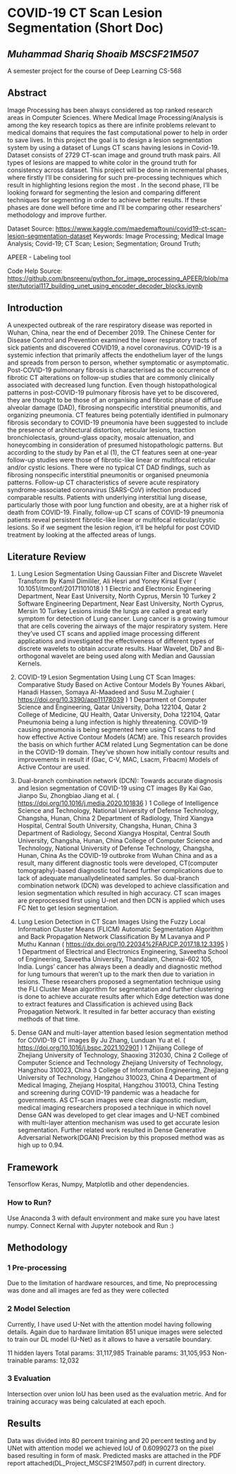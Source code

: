 # COVID-19 CT Scan Lesion Segmentation (Short Doc)
## _Muhammad Shariq Shoaib MSCSF21M507_

A semester project for the course of
Deep Learning CS-568


## Abstract

Image Processing has been always considered as top ranked research areas in Computer Sciences. Where Medical Image Processing/Analysis is among the key research topics as there are infinite problems relevant to medical domains that requires the fast computational power to help in order to save lives. In this project the goal is to design a lesion segmentation system by using a dataset of Lungs CT scans having lesions in Covid-19.
Dataset consists of 2729 CT-scan image and ground truth mask pairs. All types of lesions are mapped to white color in the ground truth for consistency across dataset. This project will be done in incremental phases, where firstly I’ll be considering for
such pre-processing techniques which result in highlighting lesions region the most .
In the second phase, I’ll be looking forward for segmenting the lesion and comparing
different techniques for segmenting in order to achieve better results.
If these phases are done well before time and I’ll be comparing other researchers’ methodology and improve further.


Dataset Source:
https://www.kaggle.com/maedemaftouni/covid19-ct-scan-lesion-segmentation-dataset
Keywords: Image Processing; Medical Image Analysis; Covid-19; CT Scan; Lesion; Segmentation; Ground Truth;

APEER - Labeling tool

Code Help Source: https://github.com/bnsreenu/python_for_image_processing_APEER/blob/master/tutorial117_building_unet_using_encoder_decoder_blocks.ipynb

## Introduction
A unexpected outbreak of the rare respiratory disease was reported in Wuhan, China,
near the end of December 2019. The Chinese Center for Disease Control and Prevention examined the lower respiratory tracts of sick patients and discovered COVID19, a novel coronavirus. COVID-19 is a systemic infection that primarily affects the
endothelium layer of the lungs and spreads from person to person, whether symptomatic or asymptomatic.
Post-COVID-19 pulmonary fibrosis is characterised as the occurrence of fibrotic
CT alterations on follow-up studies that are commonly clinically associated with
decreased lung function. Even though histopathological patterns in post-COVID-19
pulmonary fibrosis have yet to be discovered, they are thought to be those of an
organising and fibrotic phase of diffuse alveolar damage (DAD), fibrosing nonspecific
interstitial pneumonitis, and organizing pneumonia. CT features being potentially
identified in pulmonary fibrosis secondary to COVID-19 pneumonia have been suggested to include the presence of architectural distortion, reticular lesions, traction
bronchiolectasis, ground-glass opacity, mosaic attenuation, and honeycombing in
consideration of presumed histopathologic patterns. But according to the study
by Pan et al (1), the CT features seen at one-year follow-up studies were those of
fibrotic-like linear or multifocal reticular and/or cystic lesions.
There were no typical CT DAD findings, such as fibrosing nonspecific interstitial pneumonitis or organised pneumonia patterns. Follow-up CT characteristics
of severe acute respiratory syndrome-associated coronavirus (SARS-CoV) infection
produced comparable results. Patients with underlying interstitial lung disease, particularly those with poor lung function and obesity, are at a higher risk of death
from COVID-19.
Finally, follow-up CT scans of COVID-19 pneumonia patients reveal persistent
fibrotic-like linear or multifocal reticular/cystic lesions. So if we segment the lesion region, it’ll be helpful for post COVID treatment by looking at the affected
areas of lungs.


##  Literature Review
1. Lung Lesion Segmentation Using Gaussian Filter and Discrete Wavelet
Transform
By Kamil Dimililer, Ali Hesri and Yoney Kirsal Ever
( 10.1051/itmconf/20171101018 )
1 Electric and Electronic Engineering Department, Near East University, North Cyprus, Mersin 10 Turkey
2 Software Engineering Department, Near East University, North Cyprus, Mersin 10 Turkey
Lesions inside the lungs are called a great early symptom for detection of
Lung cancer. Lung cancer is a growing tumour that are cells covering the
airways of the major respiratory system.
Here they’ve used CT scans and applied image processing different applications and investigated the effectiveness of different types of discrete wavelets
to obtain accurate results.
Haar Wavelet, Db7 and Bi-orthogonal wavelet are being used along with Median and Gaussian Kernels.
2. COVID-19 Lesion Segmentation Using Lung CT Scan Images: Comparative Study Based on Active Contour Models
By Younes Akbari, Hanadi Hassen, Somaya Al-Maadeed and Susu M.Zughaier
( https://doi.org/10.3390/app11178039 )
1 Department of Computer Science and Engineering, Qatar University, Doha 122104, Qatar
2 College of Medicine, QU Health, Qatar University, Doha 122104, Qatar
Pneumonia being a lung infection is highly threatening. COVID-19 causing
pneumonia is being segmented here using CT scans to find how effective Active
Contour Models (ACM) are. This research provides the basis on which further
ACM related Lung Segmentation can be done in the COVID-19 domain.
They’ve shown how initially contour results and improvements in result if
(Gac, C-V, MAC, Lsacm, Frbacm) Models of Active Contour are used.
3. Dual-branch combination network (DCN): Towards accurate diagnosis and lesion segmentation of COVID-19 using CT images
By Kai Gao, Jianpo Su, Zhongbiao Jiang et al.
( https://doi.org/10.1016/j.media.2020.101836 )
1 College of Intelligence Science and Technology, National University of Defense Technology, Changsha,
Hunan, China
2 Department of Radiology, Third Xiangya Hospital, Central South University, Changsha, Hunan, China
3 Department of Radiology, Second Xiangya Hospital, Central South University, Changsha, Hunan, China College of Computer Science and Technology, National University of Defense Technology, Changsha, Hunan, China
As the COVID-19 outbroke from Wuhan China and as a result, many different diagnostic tools were developed, CT(computer tomography)-based diagnostic tool faced further complications due to lack of adequate manuallydelineated samples. So dual-branch combination network (DCN) was developed to achieve classification and lesion segmentation which resulted in high
accuracy. CT scan images are preprocessed first using U-net and then DCN
is applied which uses FC Net to get lesion segmentation.
4. Lung Lesion Detection in CT Scan Images Using the Fuzzy Local
Information Cluster Means (FLICM) Automatic Segmentation Algorithm and Back Propagation Network Classification
By M Lavanya and P Muthu Kannan
( https://dx.doi.org/10.22034%2FAPJCP.2017.18.12.3395 )
1 Department of Electrical and Electronics Engineering, Saveetha School of Engineering, Saveetha University, Thandalam, Chennai-602 105, India.
Lungs’ cancer has always been a deadly and diagnostic method for lung tumours that weren’t up to the mark then due to variation in lesions. These
researchers proposed a segmentation technique using the FLI Cluster Mean
algorithm for segmentation and further clustering is done to achieve accurate
results after which Edge detection was done to extract features and Classification is achieved using Back Propagation Network.
It resulted in far better accuracy than existing methods of that time.

5. Dense GAN and multi-layer attention based lesion segmentation
method for COVID-19 CT images By Ju Zhang, Lunduan Yu at el.
( https://doi.org/10.1016/j.bspc.2021.102901 )
1 Zhijiang College of Zhejiang University of Technology, Shaoxing 312030, China
2 College of Computer Science and Technology Zhejiang University of Technology, Hangzhou 310023, China
3 College of Information Engineering, Zhejiang University of Technology, Hangzhou 310023, China
4 Department of Medical Imaging, Zhejiang Hospital, Hangzhou 310013, China
Testing and screening during COVID-19 pandemic was a headache for governments. AS CT-scan images were clear diagnostic medium, medical imaging
researchers proposed a technique in which novel Dense GAN was developed to
get clear images and U-NET combined with multi-layer attention mechanism
was used to get accurate lesion segmentation. Further related work resulted
in Dense Generative Adversarial Network(DGAN)
Precision by this proposed method was as high up to 0.94.

## Framework
Tensorflow Keras, Numpy, Matplotlib and other  dependencies.
### How to Run?
Use Anaconda 3 with default environment and make sure you have latest numpy.
Connect Kernal with Jupyter notebook and Run :)

## Methodology
### 1 Pre-processing
Due to the limitation of hardware resources, and time, No preprocessing was
done and all images are fed as they were collected

### 2 Model Selection
Currently, I have used U-Net with the attention model having following details.
Again due to hardware limitation 851 unique images were selected to train our
DL model (U-Net) as it allows to have a versatile boundary.

11 hidden layers
Total params: 31,117,985
Trainable params: 31,105,953
Non-trainable params: 12,032
### 3 Evaluation
Intersection over union IoU has been used as the evaluation metric. And for training accuracy was being calculated at each epoch.

##  Results
Data was divided into 80 percent training and 20 percent testing and by UNet
with attention model we achieved IoU of 0.60990273 on the pixel based resulting in form of mask. Predicted masks are attached in the PDF report attached(DL_Project_MSCSF21M507.pdf) in current directory.
